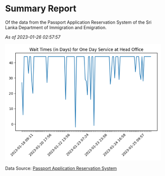 # Summary Report

Of the data from the Passport Application Reservation System of the Sri Lanka Department of Immigration and Emigration.

*As of 2023-01-26 02:57:57*

![Wait Time Chart](summary.wait_time_chart.png)

Data Source: [Passport Application Reservation System](https://eservices.immigration.gov.lk:8443/appointment/pages/reservationApplication.xhtml)